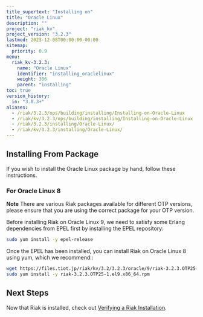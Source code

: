 ```yaml
---
title_supertext: "Installing on"
title: "Oracle Linux"
description: ""
project: "riak_kv"
project_version: "3.2.3"
lastmod: 2023-12-08T00:00:00-00:00
sitemap:
  priority: 0.9
menu:
  riak_kv-3.2.3:
    name: "Oracle Linux"
    identifier: "installing_oraclelinux"
    weight: 306
    parent: "installing"
toc: true
version_history:
  in: "3.0.3+"
aliases:
  - /riak/3.2.3/ops/building/installing/Installing-on-Oracle-Linux
  - /riak/kv/3.2.3/ops/building/installing/Installing-on-Oracle-Linux
  - /riak/3.2.3/installing/Oracle-Linux/
  - /riak/kv/3.2.3/installing/Oracle-Linux/
---
```


[install source index]: {{<baseurl>}}riak/kv/3.2.3/setup/installing/source
[install source erlang]: {{<baseurl>}}riak/kv/3.2.3/setup/installing/source/erlang
[install verify]: {{<baseurl>}}riak/kv/3.2.3/setup/installing/verify

## Installing From Package

If you wish to install the Oracle Linux package by hand, follow these
instructions.

### For Oracle Linux 8

**Note** There are various Riak packages available for different OTP versions, please ensure that you are using the correct package for your OTP version.

Before installing Riak on Oracle Linux 9, we need to satisfy some Erlang dependencies
from EPEL first by installing the EPEL repository:

```bash
sudo yum install -y epel-release
```

Once the EPEL has been installed, you can install Riak on Oracle Linux 8 using yum, which we recommend::

```bash
wget https://files.tiot.jp/riak/kv/3.2/3.2.3/oracle/9/riak-3.2.3.OTP25-1.el9.x86_64.rpm
sudo yum install -y riak-3.2.3.OTP25-1.el9.x86_64.rpm
```

## Next Steps

Now that Riak is installed, check out [Verifying a Riak Installation][install verify].

